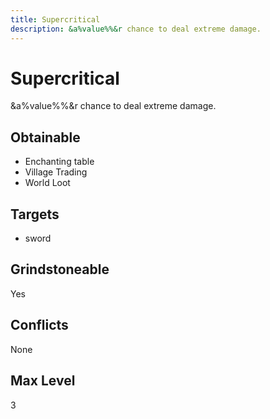```yaml
---
title: Supercritical
description: &a%value%%&r chance to deal extreme damage.
---
```

# Supercritical
&a%value%%&r chance to deal extreme damage.
## Obtainable
- Enchanting table
- Village Trading
- World Loot
## Targets
- sword
## Grindstoneable
Yes
## Conflicts
None
## Max Level
3
